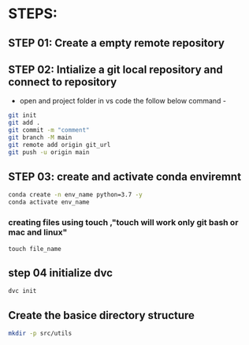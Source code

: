 # STEPS:

## STEP 01: Create a empty remote repository

## STEP 02: Intialize a git local repository and connect to repository

* open and project folder  in vs code the follow below command -

```bash
git init
git add . 
git commit -m "comment"
git branch -M main
git remote add origin git_url
git push -u origin main
```

## STEP 03: create and activate conda enviremnt

```bash
conda create -n env_name python=3.7 -y
conda activate env_name

```

### creating files using touch ,"touch will work only git bash or mac and linux"
```touch file_name```

## step 04 initialize dvc
```
dvc init
```

## Create  the basice directory structure
```bash
mkdir -p src/utils
```
